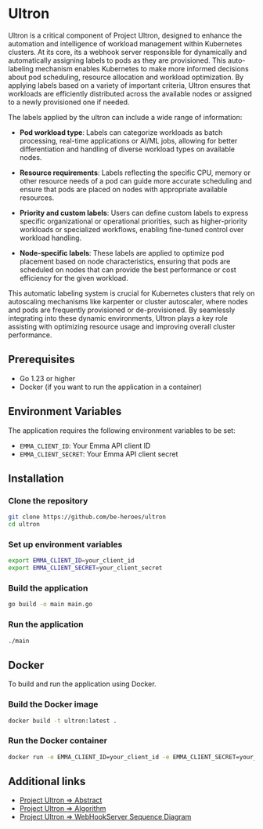 # Ultron

Ultron is a critical component of Project Ultron, designed to enhance the automation and intelligence of workload management within Kubernetes clusters. At its core, its a webhook server responsible for dynamically and automatically assigning labels to pods as they are provisioned. This auto-labeling mechanism enables Kubernetes to make more informed decisions about pod scheduling, resource allocation and workload optimization. By applying labels based on a variety of important criteria, Ultron ensures that workloads are efficiently distributed across the available nodes or assigned to a newly provisioned one if needed.

The labels applied by the ultron can include a wide range of information:

- **Pod workload type**: Labels can categorize workloads as batch processing, real-time applications or AI/ML jobs, allowing for better differentiation and handling of diverse workload types on available nodes.

- **Resource requirements**: Labels reflecting the specific CPU, memory or other resource needs of a pod can guide more accurate scheduling and ensure that pods are placed on nodes with appropriate available resources.

- **Priority and custom labels**: Users can define custom labels to express specific organizational or operational priorities, such as higher-priority workloads or specialized workflows, enabling fine-tuned control over workload handling.

- **Node-specific labels**: These labels are applied to optimize pod placement based on node characteristics, ensuring that pods are scheduled on nodes that can provide the best performance or cost efficiency for the given workload.

This automatic labeling system is crucial for Kubernetes clusters that rely on autoscaling mechanisms like karpenter or cluster autoscaler, where nodes and pods are frequently provisioned or de-provisioned. By seamlessly integrating into these dynamic environments, Ultron plays a key role assisting with optimizing resource usage and improving overall cluster performance.

## Prerequisites

- Go 1.23 or higher
- Docker (if you want to run the application in a container)

## Environment Variables

The application requires the following environment variables to be set:

- `EMMA_CLIENT_ID`: Your Emma API client ID
- `EMMA_CLIENT_SECRET`: Your Emma API client secret

## Installation

### Clone the repository

```sh
git clone https://github.com/be-heroes/ultron
cd ultron
```

### Set up environment variables

```sh
export EMMA_CLIENT_ID=your_client_id
export EMMA_CLIENT_SECRET=your_client_secret
```

### Build the application

```sh
go build -o main main.go
```

### Run the application

```sh
./main
```

## Docker

To build and run the application using Docker.

### Build the Docker image

```sh
docker build -t ultron:latest .
```

### Run the Docker container

```sh
docker run -e EMMA_CLIENT_ID=your_client_id -e EMMA_CLIENT_SECRET=your_client_secret ultron:latest
```

## Additional links

- [Project Ultron => Abstract](https://github.com/be-heroes/ultron/blob/main/docs/ultron_abstract.md)
- [Project Ultron => Algorithm](https://github.com/be-heroes/ultron/blob/main/docs/ultron_algorithm.md)
- [Project Ultron => WebHookServer Sequence Diagram](https://github.com/be-heroes/ultron/blob/main/docs/ultron.png)
